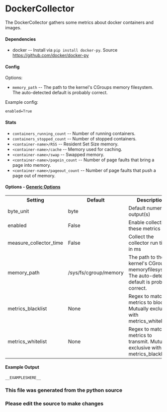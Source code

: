 DockerCollector
=====

The DockerCollector gathers some metrics about docker containers and images.

#### Dependencies

* docker -- Install via `pip install docker-py`.
  Source https://github.com/docker/docker-py

#### Config

Options:

* `memory_path` -- The path to the kernel's CGroups memory filesystem.
  The auto-detected default is probably correct.

Example config:

```
enabled=True
```

#### Stats

* `containers_running_count` -- Number of running containers.
* `containers_stopped_count` -- Number of stopped containers.
* `<container-name>/RSS` -- Resident Set Size memory.
* `<container-name>/cache` -- Memory used for caching.
* `<container-name>/swap` -- Swapped memory.
* `<container-name>/pagein_count` -- Number of page faults that bring a
  page into memory.
* `<container-name>/pageout_count` -- Number of page faults that push a
  page out of memory.


#### Options - [Generic Options](Configuration)

<table><tr><th>Setting</th><th>Default</th><th>Description</th><th>Type</th></tr>
<tr><td>byte_unit</td><td>byte</td><td>Default numeric output(s)</td><td>str</td></tr>
<tr><td>enabled</td><td>False</td><td>Enable collecting these metrics</td><td>bool</td></tr>
<tr><td>measure_collector_time</td><td>False</td><td>Collect the collector run time in ms</td><td>bool</td></tr>
<tr><td>memory_path</td><td>/sys/fs/cgroup/memory</td><td>The path to the kernel's CGroups memoryfilesystem. The auto-detected default is probably correct.</td><td>str</td></tr>
<tr><td>metrics_blacklist</td><td>None</td><td>Regex to match metrics to block. Mutually exclusive with metrics_whitelist</td><td>NoneType</td></tr>
<tr><td>metrics_whitelist</td><td>None</td><td>Regex to match metrics to transmit. Mutually exclusive with metrics_blacklist</td><td>NoneType</td></tr>
</table>

#### Example Output

```
__EXAMPLESHERE__
```

### This file was generated from the python source
### Please edit the source to make changes

